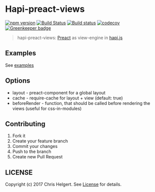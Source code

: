 # Hapi-preact-views

[![npm version](https://badge.fury.io/js/hapi-preact-views.svg)](https://badge.fury.io/js/hapi-preact-views)
[![Build Status](https://travis-ci.org/chrishelgert/hapi-preact-views.svg?branch=master)](https://travis-ci.org/chrishelgert/hapi-preact-views)
[![Build status](https://ci.appveyor.com/api/projects/status/c5qo9wa0n4uwakfj/branch/master?svg=true)](https://ci.appveyor.com/project/chrishelgert/hapi-preact-views/branch/master)
[![codecov](https://codecov.io/gh/chrishelgert/hapi-preact-views/branch/master/graph/badge.svg)](https://codecov.io/gh/chrishelgert/hapi-preact-views)
[![Greenkeeper badge](https://badges.greenkeeper.io/chrishelgert/hapi-preact-views.svg)](https://greenkeeper.io/)

> hapi-preact-views: [Preact](https://github.com/developit/preact/) as view-engine in [hapi.js](https://github.com/hapijs/hapi)

## Examples

See [examples](./example)

## Options

* layout - preact-component for a global layout
* cache - require-cache for layout + view (default: true)
* beforeRender - function, that should be called before rendering the views (useful for css-in-modules)

## Contributing

1. Fork it
2. Create your feature branch
3. Commit your changes
4. Push to the branch
5. Create new Pull Request

## LICENSE

Copyright (c) 2017 Chris Helgert. See [License](./LICENSE) for details.